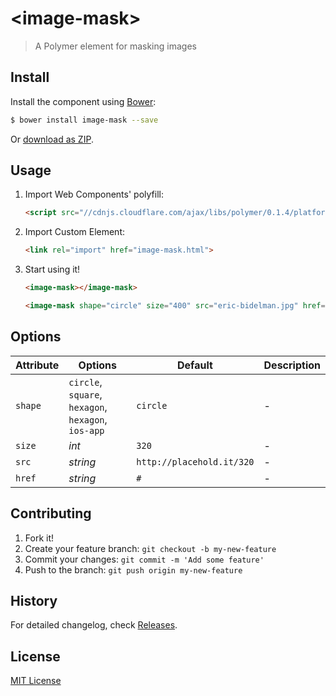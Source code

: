 # &lt;image-mask&gt;

> A Polymer element for masking images


## Install

Install the component using [Bower](http://bower.io/):

```sh
$ bower install image-mask --save
```

Or [download as ZIP](https://github.com/hejty/image-mask/archive/master.zip).

## Usage

1. Import Web Components' polyfill:

    ```html
    <script src="//cdnjs.cloudflare.com/ajax/libs/polymer/0.1.4/platform.js"></script>
    ```

2. Import Custom Element:

    ```html
    <link rel="import" href="image-mask.html">
    ```

3. Start using it!

    ```html
    <image-mask></image-mask>
    ```

    ```html
    <image-mask shape="circle" size="400" src="eric-bidelman.jpg" href="http://www.polymer-project.org/"></image-mask>
    ```

## Options

Attribute       | Options                                               | Default                       | Description
---             | ---                                                   | ---                           | ---
`shape`         | `circle`, `square`, `hexagon`, `hexagon`, `ios-app`   | `circle`                      | -
`size`          | *int*                                                 | `320`                         | -
`src`           | *string*                                              | `http://placehold.it/320`     | -
`href`          | *string*                                              | `#`                           | -


## Contributing

1. Fork it!
2. Create your feature branch: `git checkout -b my-new-feature`
3. Commit your changes: `git commit -m 'Add some feature'`
4. Push to the branch: `git push origin my-new-feature`

## History

For detailed changelog, check [Releases](https://github.com/hejty/image-mask/releases).

## License

[MIT License](http://opensource.org/licenses/MIT)
